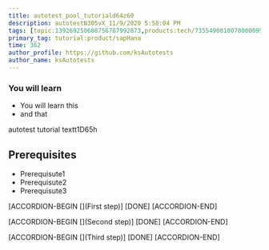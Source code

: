 ```yaml
---
title: autotest_pool_tutoriald64z60
description: autotestN305vX_11/9/2020 5:58:04 PM
tags: [topic:139269250608756787992873,products:tech/73554900100700000996,tutorial:experience/advanced]
primary_tag: tutorial:product/sapHana
time: 362
author_profile: https://github.com/ksAutotests
author_name: ksAutotests
---
```

### You will learn
- You will learn this
- and that

autotest tutorial textt1D65h

## Prerequisites
- Prerequisute1
- Prerequisute2
- Prerequisute3

[ACCORDION-BEGIN [](First step)]
[DONE]
[ACCORDION-END]

[ACCORDION-BEGIN [](Second step)]
[DONE]
[ACCORDION-END]

[ACCORDION-BEGIN [](Third step)]
[DONE]
[ACCORDION-END]

